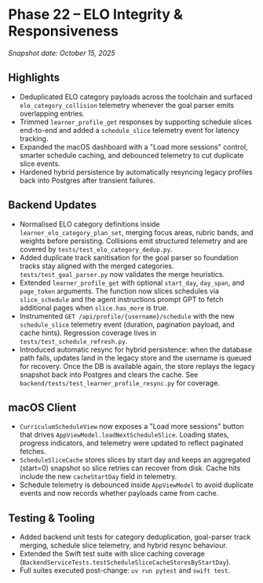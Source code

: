 # Phase 22 – ELO Integrity & Responsiveness

_Snapshot date: October 15, 2025_

## Highlights

- Deduplicated ELO category payloads across the toolchain and surfaced `elo_category_collision` telemetry whenever the goal parser emits overlapping entries.
- Trimmed `learner_profile_get` responses by supporting schedule slices end-to-end and added a `schedule_slice` telemetry event for latency tracking.
- Expanded the macOS dashboard with a "Load more sessions" control, smarter schedule caching, and debounced telemetry to cut duplicate slice events.
- Hardened hybrid persistence by automatically resyncing legacy profiles back into Postgres after transient failures.

## Backend Updates

- Normalised ELO category definitions inside `learner_elo_category_plan_set`, merging focus areas, rubric bands, and weights before persisting. Collisions emit structured telemetry and are covered by `tests/test_elo_category_dedup.py`.
- Added duplicate track sanitisation for the goal parser so foundation tracks stay aligned with the merged categories. `tests/test_goal_parser.py` now validates the merge heuristics.
- Extended `learner_profile_get` with optional `start_day`, `day_span`, and `page_token` arguments. The function now slices schedules via `slice_schedule` and the agent instructions prompt GPT to fetch additional pages when `slice.has_more` is true.
- Instrumented `GET /api/profile/{username}/schedule` with the new `schedule_slice` telemetry event (duration, pagination payload, and cache hints). Regression coverage lives in `tests/test_schedule_refresh.py`.
- Introduced automatic resync for hybrid persistence: when the database path fails, updates land in the legacy store and the username is queued for recovery. Once the DB is available again, the store replays the legacy snapshot back into Postgres and clears the cache. See `backend/tests/test_learner_profile_resync.py` for coverage.

## macOS Client

- `CurriculumScheduleView` now exposes a "Load more sessions" button that drives `AppViewModel.loadNextScheduleSlice`. Loading states, progress indicators, and telemetry were updated to reflect paginated fetches.
- `ScheduleSliceCache` stores slices by start day and keeps an aggregated (start=0) snapshot so slice retries can recover from disk. Cache hits include the new `cacheStartDay` field in telemetry.
- Schedule telemetry is debounced inside `AppViewModel` to avoid duplicate events and now records whether payloads came from cache.

## Testing & Tooling

- Added backend unit tests for category deduplication, goal-parser track merging, schedule slice telemetry, and hybrid resync behaviour.
- Extended the Swift test suite with slice caching coverage (`BackendServiceTests.testScheduleSliceCacheStoresByStartDay`).
- Full suites executed post-change: `uv run pytest` and `swift test`.
